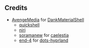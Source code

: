 ## Credits
- [AvengeMedia](https://github.com/AvengeMedia) for [DankMaterialShell](https://github.com/AvengeMedia/DankMaterialShell)
  - [quickshell](https://quickshell.org/)
  - [niri](https://github.com/YaLTeR/niri) 
  - [soramanew](https://github.com/soramanew) for [caelestia](https://github.com/caelestia-dots/shell)
  - [end-4](https://github.com/end-4) for [dots-hyprland](https://github.com/end-4/dots-hyprland)

